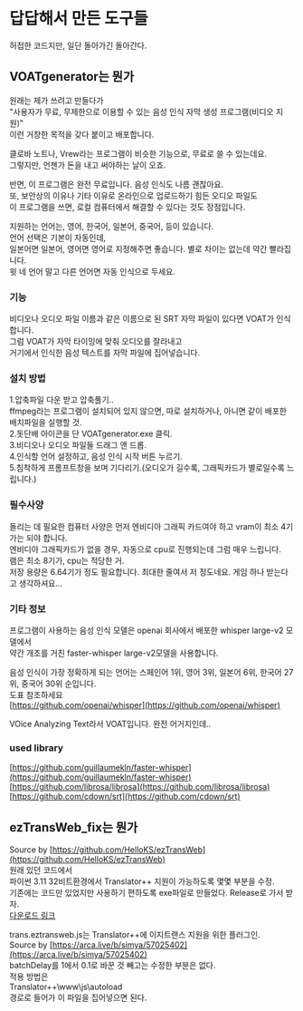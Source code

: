 # 답답해서 만든 도구들
허접한 코드지만, 일단 돌아가긴 돌아간다. 

## VOATgenerator는 뭔가 
원래는 제가 쓰려고 만들다가  
"사용자가 무료, 무제한으로 이용할 수 있는 음성 인식 자막 생성 프로그램(비디오 지원)"  
이런 거창한 목적을 갖다 붙이고 배포합니다.  

클로바 노트나, Vrew라는 프로그램이 비슷한 기능으로, 무료로 쓸 수 있는데요.  
그렇지만, 언젠가 돈을 내고 써야하는 날이 오죠.  

반면, 이 프로그램은 완전 무료입니다. 음성 인식도 나름 괜찮아요.  
또, 보안상의 이유나 기타 이유로 온라인으로 업로드하기 힘든 오디오 파일도  
이 프로그램을 쓰면, 로컬 컴퓨터에서 해결할 수 있다는 것도 장점입니다.  

지원하는 언어는, 영어, 한국어, 일본어, 중국어, 등이 있습니다.  
언어 선택은 기본이 자동인데,  
일본어면 일본어, 영어면 영어로 지정해주면 좋습니다. 별로 차이는 없는데 약간 빨라집니다.  
윗 네 언어 말고 다른 언어면 자동 인식으로 두세요.  

### 기능
비디오나 오디오 파일 이름과 같은 이름으로 된 SRT 자막 파일이 있다면 VOAT가 인식합니다.  
그럼 VOAT가 자막 타이밍에 맞춰 오디오를 잘라내고  
거기에서 인식한 음성 텍스트를 자막 파일에 집어넣습니다.  

### 설치 방법
1.압축파일 다운 받고 압축풀기..  
ffmpeg라는 프로그램이 설치되어 있지 않으면, 따로 설치하거나, 아니면 같이 배포한 배치파일을 실행할 것.  
2.돗단배 아이콘을 단 VOATgenerator.exe 클릭.  
3.비디오나 오디오 파일들 드래그 앤 드롭.  
4.인식할 언어 설정하고, 음성 인식 시작 버튼 누르기.  
5.침착하게 프롬프트창을 보며 기다리기.(오디오가 길수록, 그래픽카드가 별로일수록 느립니다.)  

### 필수사양
돌리는 데 필요한 컴퓨터 사양은 먼저 엔비디아 그래픽 카드여야 하고 vram이 최소 4기가는 되야 합니다.  
엔비디아 그래픽카드가 없을 경우, 자동으로 cpu로 진행되는데 그럼 매우 느립니다.  
램은 최소 8기가, cpu는 적당한 거.  
저장 용량은 6.64기가 정도 필요합니다. 최대한 줄여서 저 정도네요. 게임 하나 받는다고 생각하셔요...  

### 기타 정보
프로그램이 사용하는 음성 인식 모델은 openai 회사에서 배포한 whisper large-v2 모델에서  
약간 개조를 거친 faster-whisper large-v2모델을 사용합니다.  

음성 인식이 가장 정확하게 되는 언어는 스페인어 1위, 영어 3위, 일본어 6위, 한국어 27위, 중국어 30위 순입니다.  
도표 참조하세요  
[https://github.com/openai/whisper](https://github.com/openai/whisper)  

VOice Analyzing Text라서 VOAT입니다. 완전 어거지인데..  

### used library
[https://github.com/guillaumekln/faster-whisper](https://github.com/guillaumekln/faster-whisper)  
[https://github.com/librosa/librosa](https://github.com/librosa/librosa)  
[https://github.com/cdown/srt](https://github.com/cdown/srt)  





## ezTransWeb_fix는 뭔가
Source by [https://github.com/HelloKS/ezTransWeb](https://github.com/HelloKS/ezTransWeb)  
원래 있던 코드에서  
파이썬 3.11 32비트환경에서 Translator++ 지원이 가능하도록 몇몇 부분을 수정.  
기존에는 코드만 있었지만 사용하기 편하도록 exe파일로 만들었다. Release로 가서 받자.  
[다운로드 링크](https://github.com/gembleman/JPtoKR_Tools/releases/tag/eztransWeb)  

trans.eztransweb.js는 Translator++에 이지트랜스 지원을 위한 플러그인.  
Source by [https://arca.live/b/simya/57025402](https://arca.live/b/simya/57025402)  
batchDelay를 1에서 0.1로 바꾼 것 빼고는 수정한 부분은 없다.  
적용 방법은  
Translator++\www\js\autoload  
경로로 들어가 이 파일을 집어넣으면 된다.  
